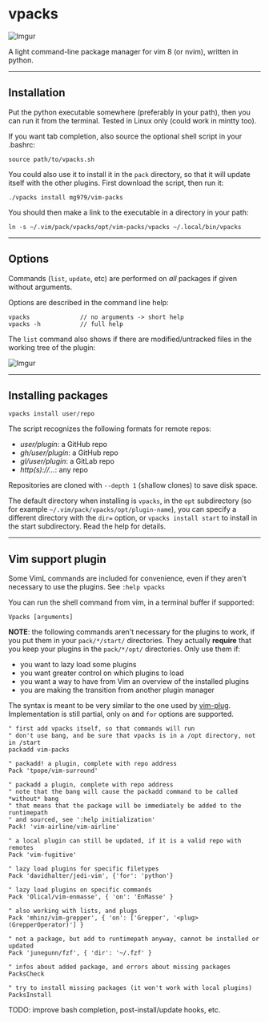 # vpacks

![Imgur](https://i.imgur.com/xqk21Rm.gif)

A light command-line package manager for vim 8 (or nvim), written in python.

-------------------------------------------------------------------------------

## Installation

Put the python executable somewhere (preferably in your path), then you can run
it from the terminal. Tested in Linux only (could work in mintty too).

If you want tab completion, also source the optional shell script in your
.bashrc:

    source path/to/vpacks.sh

You could also use it to install it in the `pack` directory, so that it will
update itself with the other plugins. First download the script, then run it:

    ./vpacks install mg979/vim-packs

You should then make a link to the executable in a directory in your path:

    ln -s ~/.vim/pack/vpacks/opt/vim-packs/vpacks ~/.local/bin/vpacks

-------------------------------------------------------------------------------

## Options

Commands (`list`, `update`, etc) are performed on *all* packages if given
without arguments.

Options are described in the command line help:

    vpacks              // no arguments -> short help
    vpacks -h           // full help

The `list` command also shows if there are modified/untracked files in the
working tree of the plugin:

![Imgur](https://i.imgur.com/oQn13PY.gif)

-------------------------------------------------------------------------------

## Installing packages

    vpacks install user/repo

The script recognizes the following formats for remote repos:

- *user/plugin*: a GitHub repo
- *gh/user/plugin*: a GitHub repo
- *gl/user/plugin*: a GitLab repo
- *http(s)://...*: any repo

Repositories are cloned with `--depth 1` (shallow clones) to save disk space.

The default directory when installing is `vpacks`, in the `opt` subdirectory
(so for example `~/.vim/pack/vpacks/opt/plugin-name`), you can specify
a different directory with the `dir=` option, or `vpacks install start` to
install in the start subdirectory. Read the help for details.

-------------------------------------------------------------------------------

## Vim support plugin

Some VimL commands are included for convenience, even if they aren't necessary
to use the plugins. See `:help vpacks`

You can run the shell command from vim, in a terminal buffer if supported:

    Vpacks [arguments]

**NOTE**: the following commands aren't necessary for the plugins to work, if
you put them in your `pack/*/start/` directories. They actually **require**
that you keep your plugins in the `pack/*/opt/` directories.
Only use them if:

* you want to lazy load some plugins
* you want greater control on which plugins to load
* you want a way to have from Vim an overview of the installed plugins
* you are making the transition from another plugin manager

The syntax is meant to be very similar to the one used by [vim-plug](https://github.com/junegunn/vim-plug).
Implementation is still partial, only `on` and `for` options are supported.

```vim
" first add vpacks itself, so that commands will run
" don't use bang, and be sure that vpacks is in a /opt directory, not in /start
packadd vim-packs

" packadd! a plugin, complete with repo address
Pack 'tpope/vim-surround'

" packadd a plugin, complete with repo address
" note that the bang will cause the packadd command to be called *without* bang
" that means that the package will be immediately be added to the runtimepath
" and sourced, see ':help initialization'
Pack! 'vim-airline/vim-airline'

" a local plugin can still be updated, if it is a valid repo with remotes
Pack 'vim-fugitive'

" lazy load plugins for specific filetypes
Pack 'davidhalter/jedi-vim', {'for': 'python'}

" lazy load plugins on specific commands
Pack 'Olical/vim-enmasse', { 'on': 'EnMasse' }

" also working with lists, and plugs
Pack 'mhinz/vim-grepper', { 'on': ['Grepper', '<plug>(GrepperOperator)'] }

" not a package, but add to runtimepath anyway, cannot be installed or updated
Pack 'junegunn/fzf', { 'dir': '~/.fzf' }

" infos about added package, and errors about missing packages
PacksCheck

" try to install missing packages (it won't work with local plugins)
PacksInstall
```

TODO: improve bash completion, post-install/update hooks, etc.

